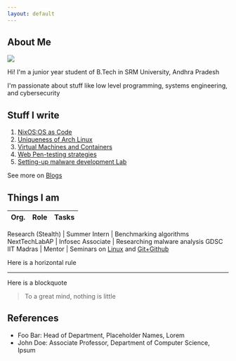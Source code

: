 ```yaml
---
layout: default
---
```


## About Me

<img class="profile-picture" src="sherlock.jpg">

Hi! I'm a junior year student of B.Tech  in SRM University, Andhra Pradesh

I'm passionate about stuff like low level programming, systems engineering, and cybersecurity


## Stuff I write

1. [NixOS:OS as Code]()
2. [Uniqueness of Arch Linux]()
3. [Virtual Machines and Containers]()
4. [Web Pen-testing strategies]()
5. [Setting-up malware development Lab]()

See more on [Blogs](./blogs)


## Things I am

Org. | Role | Tasks
-----|-------|--------

Research (Stealth) | Summer Intern | Benchmarking algorithms
NextTechLabAP | Infosec Associate | Researching malware analysis
GDSC IIT Madras | Mentor | Seminars on [Linux](https://gdsc.community.dev/events/details/developer-student-clubs-indian-institute-of-technology-iit-chennai-presents-dumping-windows-welcome-to-linux/) and [Git+Github](https://gdsc.community.dev/events/details/developer-student-clubs-indian-institute-of-technology-iit-chennai-presents-versioning-visions-git-github-amp-beyond/)

Here is a horizontal rule

---

Here is a blockquote

> To a great mind, nothing is little

## References

* Foo Bar: Head of Department, Placeholder Names, Lorem
* John Doe: Associate Professor, Department of Computer Science, Ipsum
